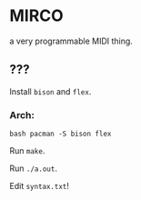 # MIRCO
a very programmable MIDI thing.

## ???

Install `bison` and `flex`.

### Arch:

`bash
pacman -S bison flex
`

Run `make`.

Run `./a.out`.

Edit `syntax.txt`!

